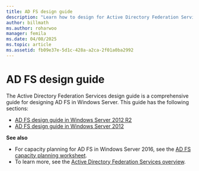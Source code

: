 ```yaml
---
title: AD FS design guide
description: "Learn how to design for Active Directory Federation Services (AD FS) in Windows Server 2012 R2 and Windows Server 2012."
author: billmath
ms.author: roharwoo
manager: femila
ms.date: 04/08/2025
ms.topic: article
ms.assetid: fb09e37e-5d1c-428a-a2ca-2f01a0ba2992
---
```


# AD FS design guide

The Active Directory Federation Services design guide is a comprehensive guide for designing AD FS in Windows Server. This guide has the following sections:

- [AD FS design guide in Windows Server 2012 R2](AD-FS-Design-Guide-in-Windows-Server-2012-R2.md)
- [AD FS design guide in Windows Server 2012](AD-FS-Design-Guide-in-Windows-Server-2012.md)

**See also**

- For capacity planning for AD FS in Windows Server 2016, see the [AD FS capacity planning worksheet](https://adfsdocs.blob.core.windows.net/adfs/ADFSCapacity2016.xlsx).
- To learn more, see the [Active Directory Federation Services overview](../../Active-Directory-Federation-Services.md).
